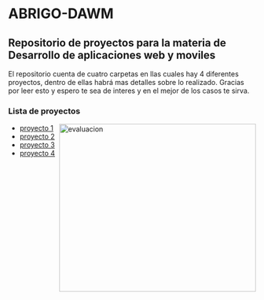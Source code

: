 <h1>ABRIGO-DAWM</h1>
<h2>Repositorio de proyectos para la materia de Desarrollo de aplicaciones web y moviles</h2>
</p>El repositorio cuenta de cuatro carpetas en llas cuales hay 4 diferentes proyectos, dentro de ellas habrá mas detalles sobre lo realizado. Gracias por leer esto y espero te sea de interes y en el mejor de los casos te sirva.</p>
<h3>Lista de proyectos</h3>
<p>
  <img  src="https://i0.wp.com/www.imageneseducativas.com/wp-content/uploads/2018/08/Evaluaci%C3%B3n-inicial-Educaci%C3%B3n-Infantil-4-A%C3%91OS-2018-14.jpg?ssl=1" align="right" alt="evaluacion" width="400" height="341">
  <ul>
    <li><a href="https://github.com/adairaxe/ABRIGO-DAWM/tree/main/Proyecto1" target="_blank">proyecto 1</a></li>
    <li><a href="https://github.com/adairaxe/ABRIGO-DAWM/tree/main/Proyecto2">proyecto 2</a></li>
    <li><a href="https://github.com/adairaxe/ABRIGO-DAWM/tree/main/Proyecto3">proyecto 3</a></li>
    <li><a href="https://github.com/adairaxe/ABRIGO-DAWM/tree/main/Proyecto4">proyecto 4</a></li>
  </ul>
</p>

